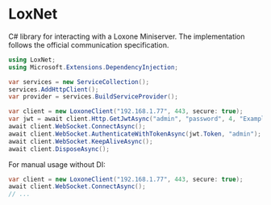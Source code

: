 # LoxNet

C# library for interacting with a Loxone Miniserver. The implementation follows the official communication specification.

```csharp
using LoxNet;
using Microsoft.Extensions.DependencyInjection;

var services = new ServiceCollection();
services.AddHttpClient();
var provider = services.BuildServiceProvider();

var client = new LoxoneClient("192.168.1.77", 443, secure: true);
var jwt = await client.Http.GetJwtAsync("admin", "password", 4, "Example client");
await client.WebSocket.ConnectAsync();
await client.WebSocket.AuthenticateWithTokenAsync(jwt.Token, "admin");
await client.WebSocket.KeepAliveAsync();
await client.DisposeAsync();
```

For manual usage without DI:

```csharp
var client = new LoxoneClient("192.168.1.77", 443, secure: true);
await client.WebSocket.ConnectAsync();
// ...
```
